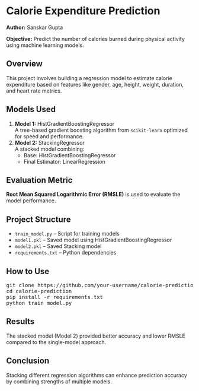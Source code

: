 <h1>Calorie Expenditure Prediction</h1>

<p><strong>Author:</strong> Sanskar Gupta</p>
<p><strong>Objective:</strong> Predict the number of calories burned during physical activity using machine learning models.</p>

<h2>Overview</h2>
<p>This project involves building a regression model to estimate calorie expenditure based on features like gender, age, height, weight, duration, and heart rate metrics.</p>

<h2>Models Used</h2>
<ol>
  <li>
    <strong>Model 1:</strong> HistGradientBoostingRegressor<br>
    A tree-based gradient boosting algorithm from <code>scikit-learn</code> optimized for speed and performance.
  </li>
  <li>
    <strong>Model 2:</strong> StackingRegressor<br>
    A stacked model combining:
    <ul>
      <li>Base: HistGradientBoostingRegressor</li>
      <li>Final Estimator: LinearRegression</li>
    </ul>
  </li>
</ol>

<h2>Evaluation Metric</h2>
<p><strong>Root Mean Squared Logarithmic Error (RMSLE)</strong> is used to evaluate the model performance.</p>

<h2>Project Structure</h2>
<ul>
  <li><code>train_model.py</code> – Script for training models</li>
  <li><code>model1.pkl</code> – Saved model using HistGradientBoostingRegressor</li>
  <li><code>model2.pkl</code> – Saved Stacking model</li>
  <li><code>requirements.txt</code> – Python dependencies</li>
</ul>

<h2>How to Use</h2>
<pre>
git clone https://github.com/your-username/calorie-prediction
cd calorie-prediction
pip install -r requirements.txt
python train_model.py
</pre>

<h2>Results</h2>
<p>The stacked model (Model 2) provided better accuracy and lower RMSLE compared to the single-model approach.</p>

<h2>Conclusion</h2>
<p>Stacking different regression algorithms can enhance prediction accuracy by combining strengths of multiple models.</p>


